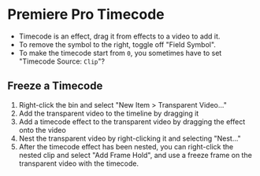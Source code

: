 # Premiere Pro Timecode

- Timecode is an effect, drag it from effects to a video to add it.
- To remove the symbol to the right, toggle off "Field Symbol".
- To make the timecode start from `0`, you sometimes have to set "Timecode Source: `Clip`"?

## Freeze a Timecode

1. Right-click the bin and select "New Item > Transparent Video..."
2. Add the transparent video to the timeline by dragging it
3. Add a timecode effect to the transparent video by dragging the effect onto the video
4. Nest the transparent video by right-clicking it and selecting "Nest..."
5. After the timecode effect has been nested, you can right-click the nested clip and select "Add Frame Hold", and use a freeze frame on the transparent video with the timecode.